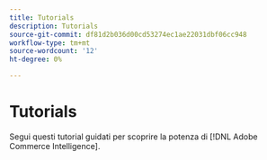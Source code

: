 ```yaml
---
title: Tutorials
description: Tutorials
source-git-commit: df81d2b036d00cd53274ec1ae22031dbf06cc948
workflow-type: tm+mt
source-wordcount: '12'
ht-degree: 0%

---
```


# Tutorials

Segui questi tutorial guidati per scoprire la potenza di [!DNL Adobe Commerce Intelligence].
